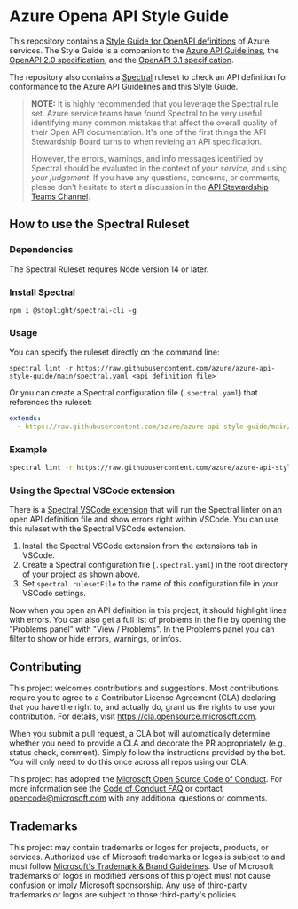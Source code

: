 # Azure Opena API Style Guide

This repository contains a [Style Guide for OpenAPI definitions](./openapi-style-guide.md) of Azure services.
The Style Guide is a companion to the [Azure API Guidelines](https://github.com/microsoft/api-guidelines/blob/vNext/azure/Guidelines.md), the [OpenAPI 2.0 specification](https://github.com/OAI/OpenAPI-Specification/blob/main/versions/2.0.md), and the [OpenAPI 3.1 specification](https://spec.openapis.org/oas/v3.1.0).

The repository also contains a [Spectral](https://github.com/stoplightio/spectral) ruleset to check 
an API definition for conformance to the Azure API Guidelines and this Style Guide. 

> **NOTE:** It is highly recommended that you leverage the Spectral rule set. Azure service teams have found Spectral to be very useful identifying many common mistakes that affect the overall quality of their Open API documentation. It's one of the first things the API Stewardship Board turns to when revieing an API specification. 
> 
> However, the errors, warnings, and info messages identified by Spectral should be evaluated in the context of *your service*, and using *your judgement*. If you have any questions, concerns, or comments, please don't hesitate to start a discussion in the [API Stewardship Teams Channel](https://teams.microsoft.com/l/channel/19%3a3ebb18fded0e47938f998e196a52952f%40thread.tacv2/General?groupId=1a10b50c-e870-4fe0-8483-bf5542a8d2d8&tenantId=72f988bf-86f1-41af-91ab-2d7cd011db47).

## How to use the Spectral Ruleset

### Dependencies

The Spectral Ruleset requires Node version 14 or later.

### Install Spectral

`npm i @stoplight/spectral-cli -g`

### Usage

You can specify the ruleset directly on the command line:

`spectral lint -r https://raw.githubusercontent.com/azure/azure-api-style-guide/main/spectral.yaml <api definition file>`

Or you can create a Spectral configuration file (`.spectral.yaml`) that references the ruleset:

```yaml
extends:
  - https://raw.githubusercontent.com/azure/azure-api-style-guide/main/spectral.yaml
```

### Example

```bash
spectral lint -r https://raw.githubusercontent.com/azure/azure-api-style-guide/main/spectral.yaml petstore.yaml
```

### Using the Spectral VSCode extension

There is a [Spectral VSCode extension](https://marketplace.visualstudio.com/items?itemName=stoplight.spectral) that will run the Spectral linter on an open API definition file and show errors right within VSCode.  You can use this ruleset with the Spectral VSCode extension.

1. Install the Spectral VSCode extension from the extensions tab in VSCode.
2. Create a Spectral configuration file (`.spectral.yaml`) in the root directory of your project
as shown above.
3. Set `spectral.rulesetFile` to the name of this configuration file in your VSCode settings.

Now when you open an API definition in this project, it should highlight lines with errors.
You can also get a full list of problems in the file by opening the "Problems panel" with "View / Problems".  In the Problems panel you can filter to show or hide errors, warnings, or infos.

## Contributing

This project welcomes contributions and suggestions.  Most contributions require you to agree to a
Contributor License Agreement (CLA) declaring that you have the right to, and actually do, grant us
the rights to use your contribution. For details, visit https://cla.opensource.microsoft.com.

When you submit a pull request, a CLA bot will automatically determine whether you need to provide
a CLA and decorate the PR appropriately (e.g., status check, comment). Simply follow the instructions
provided by the bot. You will only need to do this once across all repos using our CLA.

This project has adopted the [Microsoft Open Source Code of Conduct](https://opensource.microsoft.com/codeofconduct/).
For more information see the [Code of Conduct FAQ](https://opensource.microsoft.com/codeofconduct/faq/) or
contact [opencode@microsoft.com](mailto:opencode@microsoft.com) with any additional questions or comments.

## Trademarks

This project may contain trademarks or logos for projects, products, or services. Authorized use of Microsoft 
trademarks or logos is subject to and must follow 
[Microsoft's Trademark & Brand Guidelines](https://www.microsoft.com/en-us/legal/intellectualproperty/trademarks/usage/general).
Use of Microsoft trademarks or logos in modified versions of this project must not cause confusion or imply Microsoft sponsorship.
Any use of third-party trademarks or logos are subject to those third-party's policies.
